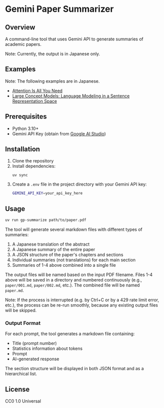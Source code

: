 # Gemini Paper Summarizer

## Overview

A command-line tool that uses Gemini API to generate summaries of academic papers.

Note: Currently, the output is in Japanese only.

## Examples

Note: The following examples are in Japanese.

- [Attention Is All You Need](https://7shi.hateblo.jp/entry/2025/01/04/204353)
- [Large Concept Models: Language Modeling in a Sentence Representation Space](https://7shi.hateblo.jp/entry/2025/01/04/232224)

## Prerequisites

- Python 3.10+
- Gemini API Key (obtain from [Google AI Studio](https://aistudio.google.com/))

## Installation

1. Clone the repository
2. Install dependencies:
   ```
   uv sync
   ```
3. Create a `.env` file in the project directory with your Gemini API key:
   ```bash
   GEMINI_API_KEY=your_api_key_here
   ```

## Usage

```bash
uv run gp-summarize path/to/paper.pdf
```

The tool will generate several markdown files with different types of summaries:

1. A Japanese translation of the abstract
2. A Japanese summary of the entire paper
3. A JSON structure of the paper's chapters and sections
4. Individual summaries (not translations) for each main section
5. Summaries of 1-4 above combined into a single file

The output files will be named based on the input PDF filename. Files 1-4 above will be saved in a directory and numbered continuously (e.g., `paper/001.md`, `paper/002.md`, etc.). The combined file will be named `paper.md`.

Note: If the process is interrupted (e.g. by Ctrl+C or by a 429 rate limit error, etc.), the process can be re-run smoothly, because any existing output files will be skipped.

### Output Format

For each prompt, the tool generates a markdown file containing:

- Title (prompt number)
- Statistics information about tokens
- Prompt
- AI-generated response

The section structure will be displayed in both JSON format and as a hierarchical list.

## License

CC0 1.0 Universal
